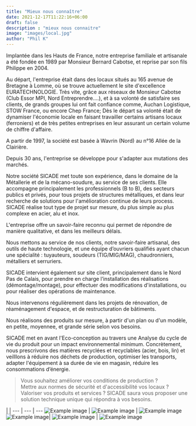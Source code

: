 ```yaml
---
title: "Mieux nous connaître"
date: 2021-12-17T11:22:16+06:00
draft: false
description : "mieux nous connaitre"
image: "images/local.jpg"
author: "Phil K"
---
```


Implantée dans les Hauts de France, notre entreprise familiale et artisanale a été fondée en 1989 par Monsieur Bernard Cabotse, et reprise par son fils Philippe en 2004.

Au départ, l'entreprise était dans des locaux situés au 165 avenue de Bretagne à Lomme, où se trouve actuellement le site d'excellence EURATECHNOLOGIE.
Très vite, grâce aux réseaux de Monsieur Cabotse (Club Essor MPI, Nord Entreprendre....), et à sa volonté de satisfaire ses clients, de grands groupes lui ont fait confiance comme, Auchan Logistique, STOW France, ou encore Chep France; Dès le départ sa volonté était de dynamiser l'économie locale en faisant travailler certains artisans locaux (ferroniers) et de très petites entreprises en leur assurant un certain volume de chiffre d'affaire.    

A partir de 1997, la société est basée à Wavrin (Nord) au n°16 Allée de la Clairière.

Depuis 30 ans, l'entreprise se développe pour s'adapter aux mutations des marchés.

Notre société SICADE met toute son expérience, dans le domaine de la Métallerie et de la mécano-soudure, au service de ses clients. Elle accompagne principalement les professionnels (B to B), des secteurs publics et privés, pour tous projets de structures métalliques, et dans leur recherche de solutions pour l'amélioration continue de leurs process. 
SICADE réalise tout type de projet sur mesure, du plus simple au plus complexe en acier, alu et inox. 

L'entreprise offre un savoir-faire reconnu qui permet de répondre de manière qualitative, et dans les meilleurs délais.

Nous mettons au service de nos clients, notre savoir-faire artisanal, des outils de haute technologie, et une équipe  d’ouvriers qualifiés ayant chacun une spécialité : tuyauteurs, soudeurs (TIG/MIG/MAG), chaudronniers, métalliers et serruriers.

SICADE intervient également sur site client, principalement dans le Nord Pas de Calais, pour prendre en charge l’installation des réalisations (démontage/montage), pour effectuer des modifications d'installations, ou pour réaliser des opérations de maintenance. 

Nous intervenons régulièrement dans les projets de rénovation, de réaménagement d'espace, et de restructuration de bâtiments.

Nous réalisons des produits sur mesure, à partir d'un plan ou d'un modèle, en petite,  moyennee, et grande série selon vos besoins.

SICADE met en avant l'Eco-conception au travers une Analyse du cycle de vie du produit pour un impact environnemental minimum.
Concrètement, nous prescrivons des matières recyclées et recyclables (acier, bois, lin) et veilllons à réduire nos déchets de production, optimiser les transports, adapter l'équipement à sa durée de vie en magasin, réduire les consommations d’énergie.

>Vous souhaitez améliorer vos conditions de production ?       
>Mettre aux normes de sécurité et d'accessibilité vos locaux ? 
Valoriser vos produits et services ?
>SICADE saura vous proposer une solution technique unique qui répondra à vos besoins. 

                                                                                                                                                      
                             
                                         

 | | 
--- | --- | ---
![Example image](/images/perceuse.png) | ![Example image](/images/soudeur2.jpg) | ![Example image](/images/meuleuse.jpg) 
 ![Example image](/images/atelier.png)| ![Example image](/images/rolls.jpg) | ![Example image](/images/atelier2.png)